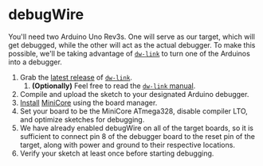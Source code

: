 # debugWire

You'll need two Arduino Uno Rev3s.
One will serve as our target, which will get debugged, while the other will act as the actual debugger.
To make this possible, we'll be taking advantage of [`dw-link`] to turn one of the Arduinos into a debugger.

1. Grab the [latest release] of [`dw-link`].
   1. **(Optionally)** Feel free to read the [`dw-link` manual].
2. Compile and upload the sketch to your designated Arduino debugger.
3. [Install] [MiniCore] using the board manager.
4. Set your board to be the MiniCore ATmega328, disable compiler LTO, and optimize sketches for debugging.
5. We have already enabled debugWire on all of the target boards, so it is sufficient to connect pin 8 of the debugger board to the reset pin of the target, along with power and ground to their respective locations.
6. Verify your sketch at least once before starting debugging.

[install]: https://github.com/MCUdude/MiniCore#how-to-install
[latest release]: https://github.com/felias-fogg/dw-link/releases
[minicore]: https://github.com/MCUdude/MiniCore
[`dw-link`]: https://github.com/felias-fogg/dw-link
[`dw-link` manual]: https://github.com/felias-fogg/dw-link/blob/master/docs/manual.md
